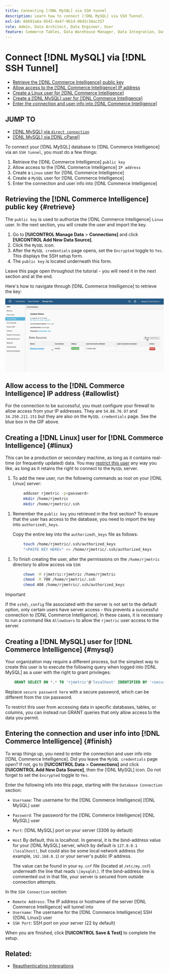 ```yaml
---
title: Connecting [!DNL MySQL] via SSH tunnel
description: Learn how to connect [!DNL MySQL] via SSH Tunnel.
exl-id: 6b691a6a-9542-4e47-9b1d-d6d3c3dac357
role: Admin, Data Architect, Data Engineer, User
feature: Commerce Tables, Data Warehouse Manager, Data Integration, Data Import/Export, SQL Report Builder
---
```

# Connect [!DNL MySQL] via [!DNL SSH Tunnel]

* [Retrieve the [!DNL Commerce Intelligence] public key](#retrieve)
* [Allow access to the [!DNL Commerce Intelligence] IP address](#allowlist)
* [Create a Linux user for [!DNL Commerce Intelligence]](#linux)
* [Create a [!DNL MySQL] user for [!DNL Commerce Intelligence]](#mysql)
* [Enter the connection and user info into [!DNL Commerce Intelligence]](#finish)

## JUMP TO

* [[!DNL MySQL] via `direct connection`](../integrations/mysql-via-a-direct-connection.md)
* [[!DNL MySQL] via [!DNL cPanel]](../integrations/mysql-via-cpanel.md)

To connect your [!DNL MySQL] database to [!DNL Commerce Intelligence] via an `SSH tunnel`, you must do a few things:

1. Retrieve the [!DNL Commerce Intelligence] `public key`
1. Allow access to the [!DNL Commerce Intelligence] `IP address`
1. Create a `Linux` user for [!DNL Commerce Intelligence]
1. Create a `MySQL` user for [!DNL Commerce Intelligence]
1. Enter the connection and user info into [!DNL Commerce Intelligence]


## Retrieving the [!DNL Commerce Intelligence] public key {#retrieve}

The `public key` is used to authorize the [!DNL Commerce Intelligence] `Linux` user. In the next section, you will create the user and import the key.

1. Go to **[!UICONTROL Manage Data** > **Connections]** and click **[!UICONTROL Add New Data Source]**.
1. Click the `MySQL` icon.
1. After the `MySQL credentials` page opens, set the `Encrypted` toggle to `Yes`. This displays the SSH setup form.
1. The `public key` is located underneath this form.

Leave this page open throughout the tutorial - you will need it in the next section and at the end.

Here's how to navigate through [!DNL Commerce Intelligence] to retrieve the key:

![](../../../assets/MySQL_SSH.gif)<!--{: width="770"}-->

## Allow access to the [!DNL Commerce Intelligence] IP address {#allowlist}

For the connection to be successful, you must configure your firewall to allow access from your IP addresses. They are `54.88.76.97` and `34.250.211.151` but they are also on the `MySQL credentials` page. See the blue box in the GIF above.

## Creating a [!DNL Linux] user for [!DNL Commerce Intelligence] {#linux}

This can be a production or secondary machine, as long as it contains real-time (or frequently updated) data. You may [restrict this user](../../../administrator/account-management/restrict-db-access.md) any way you like, as long as it retains the right to connect to the `MySQL` server.

1. To add the new user, run the following commands as root on your [!DNL Linux] server:

```bash
        adduser rjmetric -p<password>
        mkdir /home/rjmetric
        mkdir /home/rjmetric/.ssh
```

1. Remember the `public key` you retrieved in the first section? To ensure that the user has access to the database, you need to import the key into `authorized\_keys`.

     Copy the entire key into the `authorized\_keys` file as follows:

```bash
        touch /home/rjmetric/.ssh/authorized_keys
        "<PASTE KEY HERE>" >> /home/rjmetric/.ssh/authorized_keys
```

1. To finish creating the user, alter the permissions on the `/home/rjmetric` directory to allow access via `SSH`:

```bash
        chown -R rjmetric:rjmetric /home/rjmetric
        chmod -R 700 /home/rjmetric/.ssh
        chmod 400 /home/rjmetric/.ssh/authorized_keys
```

>[!IMPORTANT]
>
>If the `sshd\_config` file associated with the server is not set to the default option, only certain users have server access - this prevents a successful connection to [!DNL Commerce Intelligence]. In these cases, it is necessary to run a command like `AllowUsers` to allow the `rjmetric` user access to the server.

## Creating a [!DNL MySQL] user for [!DNL Commerce Intelligence] {#mysql}

Your organization may require a different process, but the simplest way to create this user is to execute the following query when logged into [!DNL MySQL] as a user with the right to grant privileges:

```sql
    GRANT SELECT ON *.* TO 'rjmetric'@'localhost' IDENTIFIED BY '<secure password here>';
```

Replace `secure password here` with a secure password, which can be different from the `SSH` password.

To restrict this user from accessing data in specific databases, tables, or columns, you can instead run GRANT queries that only allow access to the data you permit.

## Entering the connection and user info into [!DNL Commerce Intelligence] {#finish}

To wrap things up, you need to enter the connection and user info into [!DNL Commerce Intelligence]. Did you leave the `MySQL credentials` page open? If not, go to **[!UICONTROL Data** > **Connections]** and click **[!UICONTROL Add New Data Source]**, then the [!DNL MySQL] icon. Do not forget to set the `Encrypted` toggle to `Yes`.

Enter the following info into this page, starting with the `Database Connection` section:

* `Username`: The username for the [!DNL Commerce Intelligence] [!DNL MySQL] user
* `Password`: The password for the [!DNL Commerce Intelligence] [!DNL MySQL] user
* `Port`: [!DNL MySQL] port on your server (3306 by default)
* `Host` By default, this is localhost. In general, it is the bind-address value for your [!DNL MySQL] server, which by default is `127.0.0.1 (localhost)`, but could also be some local network address (for example, `192.168.0.1`) or your server's public IP address.

   The value can be found in your `my.cnf` file (located at `/etc/my.cnf`) underneath the line that reads `\[mysqld\]`. If the bind-address line is commented out in that file, your server is secured from outside connection attempts.

In the `SSH Connection` section:

* `Remote Address`: The IP address or hostname of the server [!DNL Commerce Intelligence] will tunnel into
* `Username`: The username for the [!DNL Commerce Intelligence] SSH ([!DNL Linux]) user
* `SSH Port`: SSH port on your server (22 by default)

When you are finished, click **[!UICONTROL Save & Test]** to complete the setup.

## Related:

* [Reauthenticating integrations](https://experienceleague.adobe.com/docs/commerce-knowledge-base/kb/how-to/mbi-reauthenticating-integrations.html)
